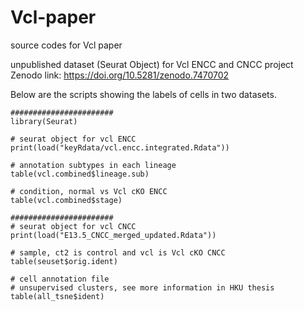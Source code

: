 # Vcl-paper
source codes for Vcl paper

unpublished dataset (Seurat Object) for Vcl ENCC and CNCC project
Zenodo link: https://doi.org/10.5281/zenodo.7470702

Below are the scripts showing the labels of cells in two datasets.
```
#######################
library(Seurat)

# seurat object for vcl ENCC
print(load("keyRdata/vcl.encc.integrated.Rdata"))

# annotation subtypes in each lineage
table(vcl.combined$lineage.sub)

# condition, normal vs Vcl cKO ENCC
table(vcl.combined$stage)

#######################
# seurat object for vcl CNCC
print(load("E13.5_CNCC_merged_updated.Rdata"))

# sample, ct2 is control and vcl is Vcl cKO CNCC
table(seuset$orig.ident)

# cell annotation file
# unsupervised clusters, see more information in HKU thesis
table(all_tsne$ident)
```
